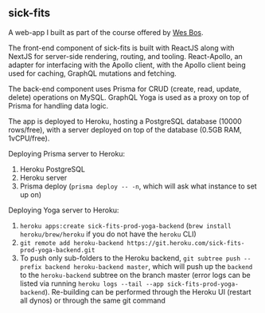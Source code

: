 ## sick-fits
A web-app I built as part of the course offered by [Wes Bos](https://wesbos.com/).

The front-end component of sick-fits is built with ReactJS along with NextJS
for server-side rendering, routing, and tooling. React-Apollo, an adapter for 
interfacing with the Apollo client, with the Apollo client being used for caching, 
GraphQL mutations and fetching.

The back-end component uses Prisma for CRUD (create, read, update, delete) 
operations on MySQL. GraphQL Yoga is used as a proxy on top of Prisma for 
handling data logic.  

The app is deployed to Heroku, hosting a PostgreSQL database (10000 rows/free), with a server
deployed on top of the database (0.5GB RAM, 1vCPU/free).

Deploying Prisma server to Heroku:
1. Heroku PostgreSQL 
1. Heroku server
1. Prisma deploy (`prisma deploy -- -n`, which will ask what instance to set up on)

Deploying Yoga server to Heroku:
1. `heroku apps:create sick-fits-prod-yoga-backend` (`brew install heroku/brew/heroku` if you do not have the `heroku` 
CLI)
1. `git remote add heroku-backend https://git.heroku.com/sick-fits-prod-yoga-backend.git`
1. To push only sub-folders to the Heroku backend, `git subtree push --prefix backend heroku-backend master`, which will
push up the `backend` to the `heroku-backend` subtree on the branch master (error logs can be listed via running 
`heroku logs --tail --app sick-fits-prod-yoga-backend`). Re-building can be performed through the Heroku UI (restart all
dynos) or through the same git command

